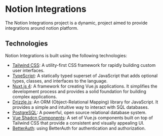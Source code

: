 # Notion Integrations

The Notion Integrations project is a dynamic, project aimed to provide integrations around notion platform.

## Technologies

Notion Integrations is built using the following technologies:

- [Tailwind CSS](https://tailwindcss.com/): A utility-first CSS framework for rapidly building custom user interfaces.
- [TypeScript](https://www.typescriptlang.org/): A statically typed superset of JavaScript that adds optional types, classes, and interfaces to the language.
- [Nuxt.js 4](https://v4.nuxtjs.org/): A framework for creating Vue.js applications. It simplifies the development process and provides a solid foundation for building complex applications.
- [Drizzle.js](https://drizzlejs.com/): An ORM (Object-Relational Mapping) library for JavaScript. It provides a simple and intuitive way to interact with SQL databases.
- [PostgreSQL](https://www.postgresql.org/): A powerful, open source relational database system.
- [Vue Shadcn Components](https://shadcn.com/docs/ui/): A set of Vue.js components built on top of Tailwind CSS that provide a consistent and visually appealing UI.
- [BetterAuth](https://github.com/leamsigc/better-auth): using BetterAuth for authentication and authorization.
